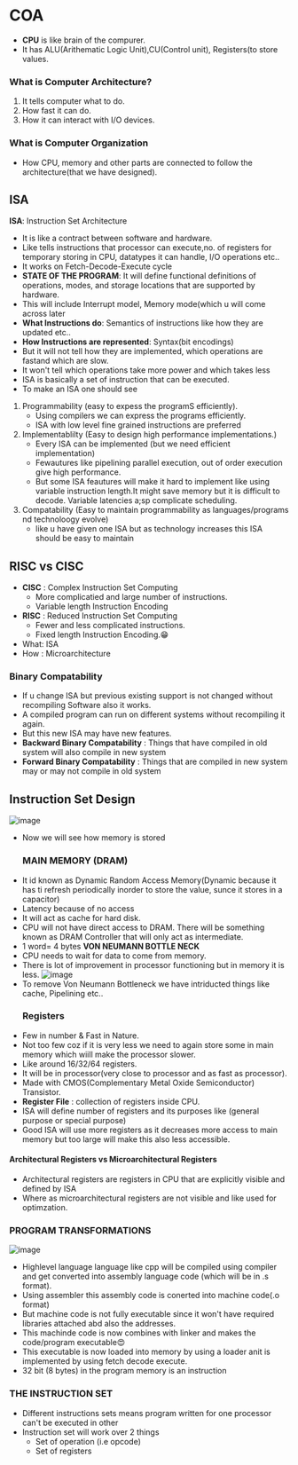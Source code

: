 # COA
- **CPU** is like brain of the compurer.
- It has ALU(Arithematic Logic Unit),CU(Control unit), Registers(to store values.

### What is Computer Architecture?
1. It tells computer what to do.
2. How fast it can do.
3. How it can interact with I/O devices.
### What is Computer Organization
- How CPU, memory and other parts are connected to follow the architecture(that we have designed).

## ISA 
**ISA**: Instruction Set Architecture
- It is like a contract between software and hardware.
- Like tells instructions that processor can execute,no. of registers for temporary storing in CPU, datatypes it can handle, I/O operations etc..
- It works on Fetch-Decode-Execute cycle
- **STATE OF THE PROGRAM**: It will define functional definitions of operations, modes, and storage locations that are supported by hardware.
- This will include Interrupt model, Memory mode(which u will come across later
- **What Instructions do**: Semantics of instructions like how they are updated etc..
- **How Instructions are represented**: Syntax(bit encodings)
- But it will not tell how they are implemented, which operations are fastand which are slow.
- It won't tell which operations take more power and which takes less
- ISA is basically a set of instruction that can be executed.
- To make an ISA one should see
1. Programmability (easy to expess the programS efficiently).
    - Using compilers we can express the programs efficiently.
    - ISA with low level fine grained instructions are preferred
3. Implementablilty (Easy to design high performance implementations.)
    - Every ISA can be implemented (but we need efficient implementation)
    - Fewautures like pipelining parallel execution, out of order execution give high performance.
    - But some ISA feautures will make it hard to implement like using variable instruction length.It might save memory but it is difficult to decode. Variable latencies a;sp complicate scheduling.
5. Compatability (Easy to maintain programmability as languages/programs nd technoloogy evolve)
   - like u have given one ISA but as technology increases this ISA should be easy to maintain

## RISC vs CISC
- **CISC** : Complex Instruction Set Computing
  - More complicatied and large number of instructions.
  - Variable length Instruction Encoding
- **RISC** : Reduced Instruction Set Computing
  - Fewer and less complicated instructions.
  - Fixed length Instruction Encoding.😁
- What: ISA
- How : Microarchitecture
### Binary Compatability
- If u change ISA but previous existing support is not changed without recompiling Software also it works.
- A compiled program can run on different systems without recompiling it again.
- But this new ISA may have new features.
- **Backward Binary Compatability** : Things that have compiled in old system will also compile in new system
- **Forward Binary Compatability**  : Things that are compiled in new system may or may not compile in old system
  
## Instruction Set Design
![image](https://github.com/user-attachments/assets/7acc51d4-96a6-4ac1-8438-1018c16ec9df)

- Now we will see how memory is stored
  ### MAIN MEMORY (DRAM)
- It id known as Dynamic Random Access Memory(Dynamic because it has ti refresh periodically inorder to store the value, sunce it stores in a capacitor)
- Latency because of no access
- It will act as cache for hard disk.
- CPU will not have direct access to DRAM. There will be something known as DRAM Controller that will only act as intermediate.
- 1 word= 4 bytes
**VON NEUMANN BOTTLE NECK**
- CPU needs to wait for data to come from memory.
- There is lot of improvement in processor functioning but in memory it is less.
  ![image](https://github.com/user-attachments/assets/17acf6f6-4213-43fc-becb-a51d586f0679)
- To remove Von Neumann Bottleneck we have intriducted things like cache, Pipelining etc..
  ### Registers
- Few in number & Fast in Nature.
- Not too few coz if it is very less we need to again store some in main memory which wiill make the processor slower.
- Like around 16/32/64 registers.
- It will be in processor(very close to processor and as fast as processor).
- Made with CMOS(Complementary Metal Oxide Semiconductor) Transistor.
- **Register File** : collection of registers inside CPU.
- ISA will define number of registers and its purposes like (general purpose or special purpose)
- Good ISA will use more registers as it decreases more access to main memory but too large will make this also less accessible.
#### Architectural Registers vs Microarchitectural Registers
- Architectural registers are registers in CPU that are explicitly visible and defined by ISA
- Where as microarchitectural registers are not visible and like used for optimzation.
### PROGRAM TRANSFORMATIONS
![image](https://github.com/user-attachments/assets/40ac6fb3-1802-469e-b8fe-d4ad4a2acfd2)
- Highlevel language language like cpp will be compiled using compiler and get converted into assembly language code (which will be in .s format).
- Using assembler this assembly code is conerted into machine code(.o format)
- But machine code is not fully executable since it won't have required libraries attached abd also the addresses.
- This machinde code is now combines with linker and makes the code/program executable😍
-  This executable is now loaded into memory by using a loader anit is implemented by using fetch decode execute.
- 32 bit (8 bytes) in the program memory is an instruction

### THE INSTRUCTION SET
- Different instructions sets means program written for one processor can't be executed in other
- Instruction set will work over 2 things
  - Set of operation (i.e opcode)
  - Set of registers
   















